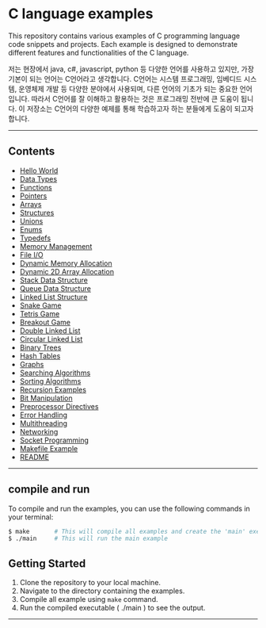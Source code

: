 # C language examples
This repository contains various examples of C programming language code snippets and projects. Each example is designed to demonstrate different features and functionalities of the C language.

저는 현장에서 java, c#, javascript, python 등 다양한 언어를 사용하고 있지만, 가장 기본이 되는 언어는 C언어라고 생각합니다.
C언어는 시스템 프로그래밍, 임베디드 시스템, 운영체제 개발 등 다양한 분야에서 사용되며, 다른 언어의 기초가 되는 중요한 언어입니다.
따라서 C언어를 잘 이해하고 활용하는 것은 프로그래밍 전반에 큰 도움이 됩니다.
이 저장소는 C언어의 다양한 예제를 통해 학습하고자 하는 분들에게 도움이 되고자 합니다.

---

## Contents
- [Hello World](hello.c)
- [Data Types](data_types.c)
- [Functions](functions.c)
- [Pointers](pointers.c)
- [Arrays](arrays.c)
- [Structures](structures.c)
- [Unions](unions.c)
- [Enums](enums.c)
- [Typedefs](typedefs.c)
- [Memory Management](memory_management.c)
- [File I/O](file_io.c)
- [Dynamic Memory Allocation](dynamic_memory.c)
- [Dynamic 2D Array Allocation](dynamic_2d_arrayEx.c)
- [Stack Data Structure](stack.c)
- [Queue Data Structure](queue.c)
- [Linked List Structure](linked_list.c)
- [Snake Game](snake_gameEx.c)
- [Tetris Game](tetris_gameEx.c)
- [Breakout Game](breakout_gameEx.c)
- [Double Linked List](double_linked_list.c)
- [Circular Linked List](circular_linked_list.c)
- [Binary Trees](binary_trees.c)
- [Hash Tables](hash_tables.c)
- [Graphs](graphs.c)
- [Searching Algorithms](searching.c)
- [Sorting Algorithms](sorting.c)
- [Recursion Examples](recursion_examples.c)
- [Bit Manipulation](bit_manipulation.c)
- [Preprocessor Directives](preprocessor.c)
- [Error Handling](error_handling.c)
- [Multithreading](multithreading.c)
- [Networking](networking.c)
- [Socket Programming](socket_programming.c)
- [Makefile Example](Makefile)
- [README](README.md)

---

## compile and run
To compile and run the examples, you can use the following commands in your terminal:

```bash
$ make       # This will compile all examples and create the 'main' executable
$ ./main     # This will run the main example
```

## Getting Started
1. Clone the repository to your local machine.
2. Navigate to the directory containing the examples.
3. Compile all example using `make` command.
4. Run the compiled executable ( ./main ) to see the output.
---
